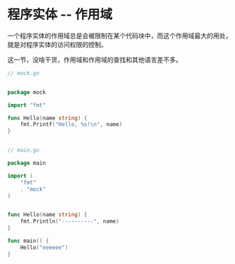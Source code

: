 # 程序实体 -- 作用域


一个程序实体的作用域总是会被限制在某个代码块中，而这个作用域最大的用处，就是对程序实体的访问权限的控制。


这一节，没啥干货，作用域和作用域的查找和其他语言差不多。


```go
// mock.go


package mock

import "fmt"

func Hello(name string) {
	fmt.Printf("Hello, %s!\n", name)
}


```



```go

// main.go

package main

import (
	"fmt"
	. "mock"
)


func Hello(name string) {
	fmt.Println("----------", name)
}

func main() {
	Hello("eeeeee")
}



```

